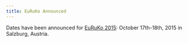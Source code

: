 ```yaml
---
title: EuRuKo Announced
---
```


Dates have been announced for [EuRuKo 2015][s]: October 17th-18th, 2015 in
Salzburg, Austria.

[s]: http://www.euruko2015.org/
